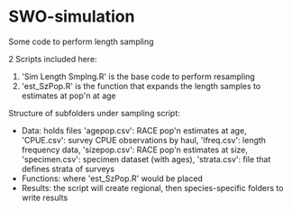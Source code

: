 # SWO-simulation
Some code to perform length sampling

2 Scripts included here:
1. 'Sim Length Smplng.R' is the base code to perform resampling
2. 'est_SzPop.R' is the function that expands the length samples to estimates at pop'n at age

Structure of subfolders under sampling script:
- Data: holds files 'agepop.csv': RACE pop'n estimates at age, 'CPUE.csv': survey CPUE observations by haul, 'lfreq.csv': length frequency data, 'sizepop.csv': RACE pop'n estimates at size, 'specimen.csv': specimen dataset (with ages), 'strata.csv': file that defines strata of surveys
- Functions: where 'est_SzPop.R' would be placed
- Results: the script will create regional, then species-specific folders to write results
